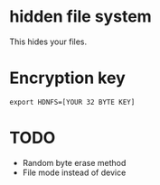# hidden file system
This hides your files.

# Encryption key
```
export HDNFS=[YOUR 32 BYTE KEY]
```

# TODO
 - Random byte erase method
 - File mode instead of device


